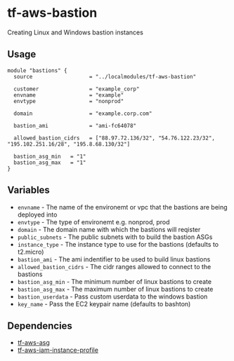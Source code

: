 # tf-aws-bastion

Creating Linux and Windows bastion instances

## Usage

```
module "bastions" {
  source                  = "../localmodules/tf-aws-bastion"

  customer                = "example_corp"
  envname                 = "example"
  envtype                 = "nonprod"

  domain                  = "example.corp.com"

  bastion_ami             = "ami-fc64078"

  allowed_bastion_cidrs   = ["88.97.72.136/32", "54.76.122.23/32", "195.102.251.16/28", "195.8.68.130/32"]

  bastion_asg_min   = "1"
  bastion_asg_max   = "1"
}
```

## Variables

* `envname` - The name of the environemt or vpc that the bastions are being deployed into
* `envtype` - The type of environemt e.g. nonprod, prod
* `domain` - The domain name with which the bastions will reqister
* `public_subnets` - The public subnets with to build the bastion ASGs
* `instance_type` - The instance type to use for the bastions (defaults to t2.micro)
* `bastion_ami` - The ami indentifier to be used to build linux bastions
* `allowed_bastion_cidrs` - The cidr ranges allowed to connect to the bastions
* `bastion_asg_min` - The minimum number of linux bastions to create
* `bastion_asg_max` - The maximum number of linux bastions to create
* `bastion_userdata` - Pass custom userdata to the windows bastion
* `key_name` - Pass the EC2 keypair name (defaults to bashton)


## Dependencies

* [tf-aws-asg](https://git.bashton.net/Bashton/tf-aws-asg)
* [tf-aws-iam-instance-profile](https://git.bashton.net/Bashton/tf-aws-iam-instance-profile)
